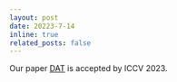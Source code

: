 ```yaml
---
layout: post
date: 20223-7-14
inline: true
related_posts: false
---
```


Our paper [DAT](https://arxiv.org/abs/2308.03364) is accepted by ICCV 2023.

